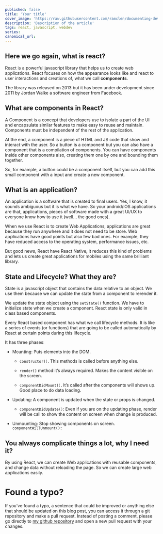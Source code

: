 ```yaml
---
published: false
title: 'Your title'
cover_image: 'https://raw.githubusercontent.com/ramclen/documenting-dev/master/blog-posts/understanding-react/assets/react-logo.jpeg'
description: 'Description of the article'
tags: react, javascript, webdev
series:
canonical_url:
---
```


## Here we go again, what is react?

React is a powerful javascript library that helps us to create web applications. React focuses on how the appearance looks like and react to user interactions and creations of, what we call **components**.

The library was released on 2013 but it has been under development since 2011 by Jordan Walke a software engineer from Facebook.

## What are components in React?

A Component is a concept that developers use to isolate a part of the UI and encapsulate similar features to make easy to reuse and maintain. Components must be independent of the rest of the application.

At the end, a component is a piece of HTML and JS code that show and interact with the user. So a button is a component but you can also have a component that is a compilation of components. You can have components inside other components also, creating them one by one and bounding them together.

So, for example, a button could be a component itself, but you can add this small component with a input and create a new component.

## What is an application?

An application is a software that is created to final users. Yes, I know, it sounds ambiguous but it is what we have. So your android/iOS applications are that, applications, pieces of software made with a great UI/UX to everyone know how to use it (well... the good ones).

When we use React is to create Web Applications, applications are great because they run anywhere and it does not need to be store. Web applications have good points but also few bad ones. For example, they have reduced access to the operating system, performance issues, etc.

But good news, React have React Native, it reduces this kind of problems and lets us create great applications for mobiles using the same brilliant library.

## State and Lifecycle? What they are?

State is a javascript object that contains the data relative to an object. We use them because we can update the state from a component to rerender it.

We update the state object using the `setState()` function. We have to initialize state when we create a component. React state is only valid in class based components.

Every React based component has what we call lifecycle methods. It is like a series of events (or functions) that are going to be called automatically by React at certain points during this lifecycle.

It has three phases:

- Mounting: Puts elements into the DOM.

  - `constructor()`. This methods is called before anything else.

  - `render()` method it’s always required. Makes the content visible on the screen.

  - `componentDidMount()`. It’s called after the components will shows up. Good place to do data loading.

- Updating: A component is updated when the state or props is changed.

  - `componentDidUpdate()`: Even if you are on the updating phase, render will be call to show the content on screen when change is produced.

- Unmounting: Stop showing components on screen.
  `componentWillUnmount():`

## You always complicate things a lot, why I need it?

By using React, we can create Web applications with reusable components, and change data without reloading the page. So we can create large web applications easily.

# Found a typo?

If you've found a typo, a sentence that could be improved or anything else that should be updated on this blog post, you can access it through a git repository and make a pull request. Instead of posting a comment, please go directly to [my github repository](https://github.com/ramclen/documenting-dev) and open a new pull request with your changes.
